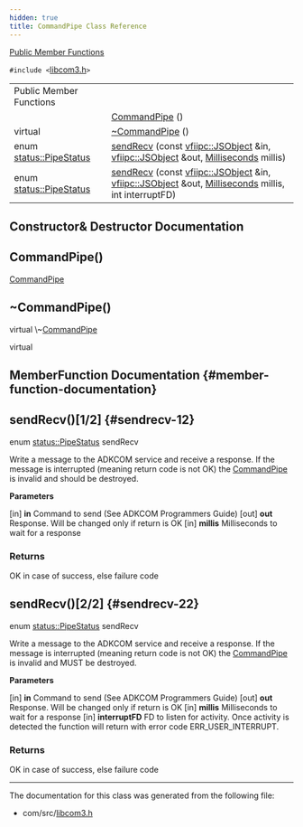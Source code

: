 ```yaml
---
hidden: true
title: CommandPipe Class Reference
---
```


[Public Member Functions](#pub-methods)

`#include <`<a href="libcom3_8h_source.md">libcom3.h</a>`>`

|  |  |
|----|----|
| Public Member Functions |  |
|   | [CommandPipe](#a34dde696be1c0b7b4eb6e5c79e5d7817) () |
| virtual  | [\~CommandPipe](#a3b4292ebc2730b0df19561c901d25c97) () |
| enum <a href="namespacevficom_1_1status.md#ae7ba2f563df916ce3ce6be92a19d2bbc">status::PipeStatus</a>  | [sendRecv](#a8a411cbbd1b2731cf83b8d5a688e5f9a) (const <a href="classvfiipc_1_1_j_s_object.md">vfiipc::JSObject</a> &in, <a href="classvfiipc_1_1_j_s_object.md">vfiipc::JSObject</a> &out, <a href="classvficom_1_1_milliseconds.md">Milliseconds</a> millis) |
| enum <a href="namespacevficom_1_1status.md#ae7ba2f563df916ce3ce6be92a19d2bbc">status::PipeStatus</a>  | [sendRecv](#a9872da84dfef2c69c0e6fe4fd2e0f221) (const <a href="classvfiipc_1_1_j_s_object.md">vfiipc::JSObject</a> &in, <a href="classvfiipc_1_1_j_s_object.md">vfiipc::JSObject</a> &out, <a href="classvficom_1_1_milliseconds.md">Milliseconds</a> millis, int interruptFD) |

## Constructor& Destructor Documentation

## CommandPipe() <a href="#a34dde696be1c0b7b4eb6e5c79e5d7817" id="a34dde696be1c0b7b4eb6e5c79e5d7817"></a>

<p><a href="classvficom_1_1_command_pipe.md">CommandPipe</a></p>

## \~CommandPipe() <a href="#a3b4292ebc2730b0df19561c901d25c97" id="a3b4292ebc2730b0df19561c901d25c97"></a>

<p>virtual \~<a href="classvficom_1_1_command_pipe.md">CommandPipe</a></p>

virtual

## MemberFunction Documentation {#member-function-documentation}

## sendRecv()\[1/2\] <a href="#a8a411cbbd1b2731cf83b8d5a688e5f9a" id="a8a411cbbd1b2731cf83b8d5a688e5f9a"></a> {#sendrecv-12}

<p>enum <a href="namespacevficom_1_1status.md#ae7ba2f563df916ce3ce6be92a19d2bbc">status::PipeStatus</a> sendRecv</p>

Write a message to the ADKCOM service and receive a response. If the message is interrupted (meaning return code is not OK) the <a href="classvficom_1_1_command_pipe.md">CommandPipe</a> is invalid and should be destroyed.

**Parameters**

\[in\] **in** Command to send (See ADKCOM Programmers Guide) \[out\] **out** Response. Will be changed only if return is OK \[in\] **millis** Milliseconds to wait for a response

### Returns

OK in case of success, else failure code

## sendRecv()\[2/2\] <a href="#a9872da84dfef2c69c0e6fe4fd2e0f221" id="a9872da84dfef2c69c0e6fe4fd2e0f221"></a> {#sendrecv-22}

<p>enum <a href="namespacevficom_1_1status.md#ae7ba2f563df916ce3ce6be92a19d2bbc">status::PipeStatus</a> sendRecv</p>

Write a message to the ADKCOM service and receive a response. If the message is interrupted (meaning return code is not OK) the <a href="classvficom_1_1_command_pipe.md">CommandPipe</a> is invalid and MUST be destroyed.

**Parameters**

\[in\] **in** Command to send (See ADKCOM Programmers Guide) \[out\] **out** Response. Will be changed only if return is OK \[in\] **millis** Milliseconds to wait for a response \[in\] **interruptFD** FD to listen for activity. Once activity is detected the function will return with error code ERR_USER_INTERRUPT.

### Returns

OK in case of success, else failure code

------------------------------------------------------------------------

The documentation for this class was generated from the following file:

- com/src/<a href="libcom3_8h_source.md">libcom3.h</a>
